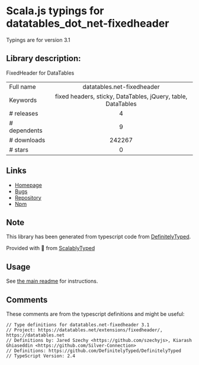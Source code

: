 
# Scala.js typings for datatables_dot_net-fixedheader

Typings are for version 3.1

## Library description:
FixedHeader for DataTables

|                    |                 |
| ------------------ | :-------------: |
| Full name          | datatables.net-fixedheader |
| Keywords           | fixed headers, sticky, DataTables, jQuery, table, DataTables |
| # releases         | 4 |
| # dependents       | 9 |
| # downloads        | 242267 |
| # stars            | 0 |

## Links
- [Homepage](https://datatables.net)
- [Bugs](https://datatables.net/forums)
- [Repository](https://github.com/DataTables/Dist-DataTables-FixedHeader)
- [Npm](https://www.npmjs.com/package/datatables.net-fixedheader)
    


## Note
This library has been generated from typescript code from [DefinitelyTyped](https://definitelytyped.org).

Provided with :purple_heart: from [ScalablyTyped](https://github.com/oyvindberg/ScalablyTyped)

## Usage
See [the main readme](../../readme.md) for instructions.

## Comments

These comments are from the typescript definitions and might be useful:
```
// Type definitions for datatables.net-fixedheader 3.1
// Project: https://datatables.net/extensions/fixedheader/, https://datatables.net
// Definitions by: Jared Szechy <https://github.com/szechyjs>, Kiarash Ghiaseddin <https://github.com/Silver-Connection>
// Definitions: https://github.com/DefinitelyTyped/DefinitelyTyped
// TypeScript Version: 2.4

```

